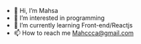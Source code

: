 - 👋 Hi, I’m Mahsa
- 👀 I’m interested in programming
- 🌱 I’m currently learning Front-end/Reactjs
- 📫 How to reach me Mahccca@gmail.com 


